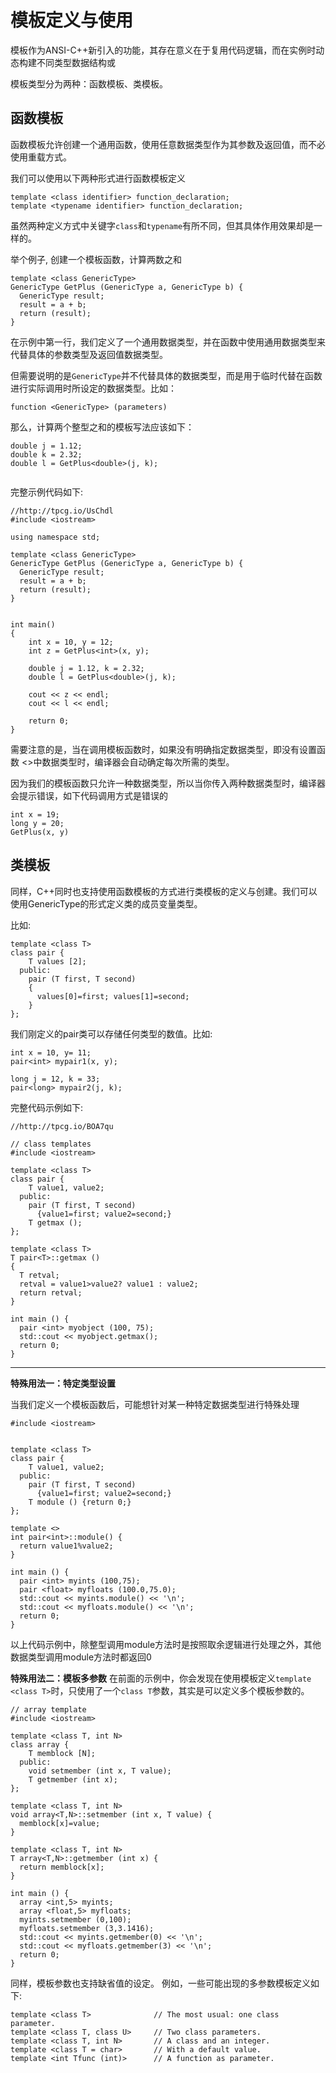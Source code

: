 # 模板定义与使用

模板作为ANSI-C++新引入的功能，其存在意义在于复用代码逻辑，而在实例时动态构建不同类型数据结构或

模板类型分为两种：函数模板、类模板。

## 函数模板
函数模板允许创建一个通用函数，使用任意数据类型作为其参数及返回值，而不必使用重载方式。

我们可以使用以下两种形式进行函数模板定义

```
template <class identifier> function_declaration;
template <typename identifier> function_declaration;
```

虽然两种定义方式中关键字`class`和`typename`有所不同，但其具体作用效果却是一样的。

举个例子, 创建一个模板函数，计算两数之和

```
template <class GenericType>
GenericType GetPlus (GenericType a, GenericType b) {
  GenericType result;
  result = a + b;
  return (result);
}

```

在示例中第一行，我们定义了一个通用数据类型，并在函数中使用通用数据类型来代替具体的参数类型及返回值数据类型。

但需要说明的是`GenericType`并不代替具体的数据类型，而是用于临时代替在函数进行实际调用时所设定的数据类型。比如：
```
function <GenericType> (parameters)
```

那么，计算两个整型之和的模板写法应该如下：
```
double j = 1.12;
double k = 2.32;
double l = GetPlus<double>(j, k);


```
完整示例代码如下:
```
//http://tpcg.io/UsChdl
#include <iostream>

using namespace std;

template <class GenericType>
GenericType GetPlus (GenericType a, GenericType b) {
  GenericType result;
  result = a + b;
  return (result);
}


int main()
{
    int x = 10, y = 12;
    int z = GetPlus<int>(x, y);

    double j = 1.12, k = 2.32;
    double l = GetPlus<double>(j, k);

    cout << z << endl;
    cout << l << endl;

    return 0;
}

```
需要注意的是，当在调用模板函数时，如果没有明确指定数据类型，即没有设置函数 \<\>中数据类型时，编译器会自动确定每次所需的类型。

因为我们的模板函数只允许一种数据类型，所以当你传入两种数据类型时，编译器会提示错误，如下代码调用方式是错误的
```
int x = 19;
long y = 20;
GetPlus(x, y)
```

## 类模板
同样，C++同时也支持使用函数模板的方式进行类模板的定义与创建。我们可以使用GenericType的形式定义类的成员变量类型。

比如:
```
template <class T>
class pair {
    T values [2];
  public:
    pair (T first, T second)
    {
      values[0]=first; values[1]=second;
    }
};
```

我们刚定义的pair类可以存储任何类型的数值。比如:
```
int x = 10, y= 11;
pair<int> mypair1(x, y);

long j = 12, k = 33;
pair<long> mypair2(j, k);
```

完整代码示例如下:
```
//http://tpcg.io/BOA7qu

// class templates
#include <iostream>

template <class T>
class pair {
    T value1, value2;
  public:
    pair (T first, T second)
      {value1=first; value2=second;}
    T getmax ();
};

template <class T>
T pair<T>::getmax ()
{
  T retval;
  retval = value1>value2? value1 : value2;
  return retval;
}

int main () {
  pair <int> myobject (100, 75);
  std::cout << myobject.getmax();
  return 0;
}
```
----

**特殊用法一：特定类型设置**

当我们定义一个模板函数后，可能想针对某一种特定数据类型进行特殊处理
```
#include <iostream>


template <class T>
class pair {
    T value1, value2;
  public:
    pair (T first, T second)
      {value1=first; value2=second;}
    T module () {return 0;}
};

template <>
int pair<int>::module() {
  return value1%value2;
}

int main () {
  pair <int> myints (100,75);
  pair <float> myfloats (100.0,75.0);
  std::cout << myints.module() << '\n';
  std::cout << myfloats.module() << '\n';
  return 0;
}
```
以上代码示例中，除整型调用module方法时是按照取余逻辑进行处理之外，其他数据类型调用module方法时都返回0

**特殊用法二：模板多参数**
在前面的示例中，你会发现在使用模板定义`template <class T>`时，只使用了一个`class T`参数，其实是可以定义多个模板参数的。

```
// array template
#include <iostream>

template <class T, int N>
class array {
    T memblock [N];
  public:
    void setmember (int x, T value);
    T getmember (int x);
};

template <class T, int N>
void array<T,N>::setmember (int x, T value) {
  memblock[x]=value;
}

template <class T, int N>
T array<T,N>::getmember (int x) {
  return memblock[x];
}

int main () {
  array <int,5> myints;
  array <float,5> myfloats;
  myints.setmember (0,100);
  myfloats.setmember (3,3.1416);
  std::cout << myints.getmember(0) << '\n';
  std::cout << myfloats.getmember(3) << '\n';
  return 0;
}
```

同样，模板参数也支持缺省值的设定。 例如，一些可能出现的多参数模板定义如下:

```
template <class T>              // The most usual: one class parameter.
template <class T, class U>     // Two class parameters.
template <class T, int N>       // A class and an integer.
template <class T = char>       // With a default value.
template <int Tfunc (int)>      // A function as parameter.
```
